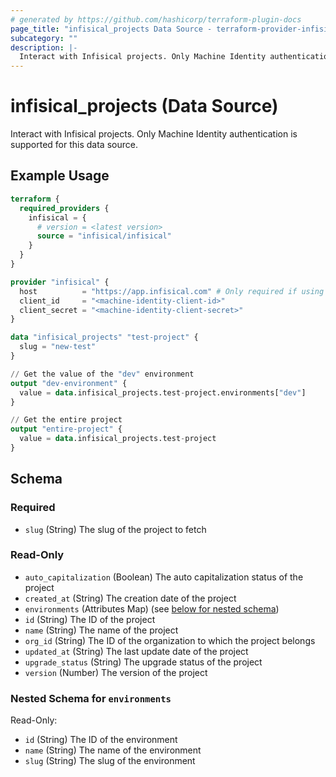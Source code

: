 ```yaml
---
# generated by https://github.com/hashicorp/terraform-plugin-docs
page_title: "infisical_projects Data Source - terraform-provider-infisical"
subcategory: ""
description: |-
  Interact with Infisical projects. Only Machine Identity authentication is supported for this data source.
---
```


# infisical_projects (Data Source)

Interact with Infisical projects. Only Machine Identity authentication is supported for this data source.

## Example Usage

```terraform
terraform {
  required_providers {
    infisical = {
      # version = <latest version>
      source = "infisical/infisical"
    }
  }
}

provider "infisical" {
  host          = "https://app.infisical.com" # Only required if using self hosted instance of Infisical, default is https://app.infisical.com
  client_id     = "<machine-identity-client-id>"
  client_secret = "<machine-identity-client-secret>"
}

data "infisical_projects" "test-project" {
  slug = "new-test"
}

// Get the value of the "dev" environment
output "dev-environment" {
  value = data.infisical_projects.test-project.environments["dev"]
}

// Get the entire project
output "entire-project" {
  value = data.infisical_projects.test-project
}
```

<!-- schema generated by tfplugindocs -->
## Schema

### Required

- `slug` (String) The slug of the project to fetch

### Read-Only

- `auto_capitalization` (Boolean) The auto capitalization status of the project
- `created_at` (String) The creation date of the project
- `environments` (Attributes Map) (see [below for nested schema](#nestedatt--environments))
- `id` (String) The ID of the project
- `name` (String) The name of the project
- `org_id` (String) The ID of the organization to which the project belongs
- `updated_at` (String) The last update date of the project
- `upgrade_status` (String) The upgrade status of the project
- `version` (Number) The version of the project

<a id="nestedatt--environments"></a>
### Nested Schema for `environments`

Read-Only:

- `id` (String) The ID of the environment
- `name` (String) The name of the environment
- `slug` (String) The slug of the environment
